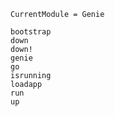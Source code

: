 ```@meta
CurrentModule = Genie
```

```@docs
bootstrap
down
down!
genie
go
isrunning
loadapp
run
up
```
